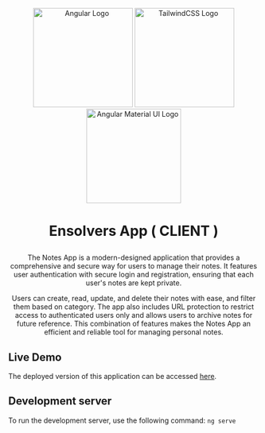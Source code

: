 <p align="center">
  <a href="https://angular.dev/" target="blank">
  <img src="https://blog.ninja-squad.com/assets/images/angular_gradient.png" width="200" alt="Angular Logo" /></a>
  <a href="https://tailwindcss.com/" target="blank">
  <img src="https://cdn3d.iconscout.com/3d/free/thumb/free-tailwind-css-11492968-9325303.png" width="200" alt="TailwindCSS Logo" /></a>
  <a href="https://material.angular.io/" target="blank">
  <img src="https://cdn.jsdelivr.net/gh/angular-material-extensions/pages@master/assets/angular-material-extensions-logo.png" width="190" alt="Angular Material UI Logo" /></a>
</p>

<h1> <p align="center"> Ensolvers App ( CLIENT ) </p></h1> 

<p align="center"> The Notes App is a modern-designed application that provides a comprehensive and secure way for users to manage their notes. It features user authentication with secure login and registration, ensuring that each user's notes are kept private. </p>
  <p align="center"> Users can create, read, update, and delete their notes with ease, and filter them based on category. The app also includes URL protection to restrict access to authenticated users only and allows users to archive notes for future reference. This combination of features makes the Notes App an efficient and reliable tool for managing personal notes.
  </p>


## Live Demo

The deployed version of this application can be accessed [here](https://notes-angular-client-app.vercel.app/auth/login). 

## Development server
To run the development server, use the following command: `ng serve`
